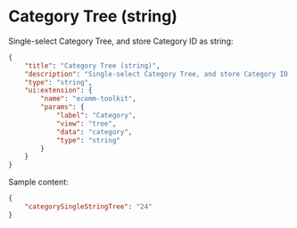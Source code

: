 # Category Tree (string)

Single-select Category Tree, and store Category ID as string:

```json
{
    "title": "Category Tree (string)",
    "description": "Single-select Category Tree, and store Category ID as string",
    "type": "string",
    "ui:extension": {
        "name": "ecomm-toolkit",
        "params": {
            "label": "Category",
            "view": "tree",
            "data": "category",
            "type": "string"
        }
    }
}
```

Sample content:

```json
{
    "categorySingleStringTree": "24"
}
```